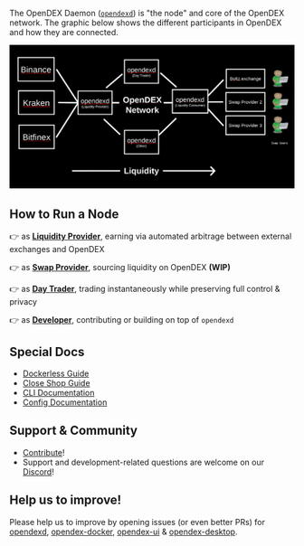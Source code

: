 The OpenDEX Daemon ([`opendexd`](https://github.com/opendexnetwork/opendexd)) is "the node" and core of the OpenDEX network. The graphic below shows the different participants in OpenDEX and how they are connected.

![](./images/participants.png)

## How to Run a Node

👉 as [**Liquidity Provider**](/docs/Liquidity%20Provider%20Guide.md), earning via automated arbitrage between external exchanges and OpenDEX

👉 as [**Swap Provider**](/docs/Swap%20Provider%20Guide.md), sourcing liquidity on OpenDEX **(WIP)**

👉 as [**Day Trader**](/docs/Day%20Trader%20Guide.md), trading instantaneously while preserving full control & privacy

👉 as [**Developer**](/docs/Developer%20Guide.md), contributing or building on top of `opendexd`

## Special Docs
* [Dockerless Guide](/docs/Dockerless%20Guide)
* [Close Shop Guide](/docs/Close%20Shop%20Guide.md)
* [CLI Documentation](/docs/CLI.md)
* [Config Documentation](/docs/Config.md)

## Support & Community

* [Contribute](/docs/Contribute.md)!
* Support and development-related questions are welcome on our [Discord](https://discord.gg/RnXFHpn)!

## Help us to improve!

Please help us to improve by opening issues (or even better PRs) for [opendexd](https://github.com/opendexnetwork/opendexd), [opendex-docker](https://github.com/opendexnetwork/opendex-docker), [opendex-ui](https://github.com/opendexnetwork/opendex-ui) & [opendex-desktop](https://github.com/opendexnetwork/opendex-desktop).
